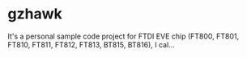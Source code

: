 # gzhawk
It's a personal sample code project for FTDI EVE chip (FT800, FT801, FT810, FT811, FT812, FT813, BT815, BT816), I cal…
